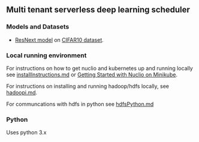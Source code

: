 ## Multi tenant serverless deep learning scheduler

### Models and Datasets
* [ResNext model](https://github.com/lfz/ResNeXt-DenseNet) on [CIFAR10 dataset](https://www.cs.toronto.edu/~kriz/cifar.html).

### Local running environment
For instructions on how to get nuclio and kubernetes up and running locally see [installInstructions.md](https://github.com/Frans-Lukas/DLScheduler/blob/main/InstallInstructions.md) or [Getting Started with Nuclio on Minikube](https://nuclio.io/docs/latest/setup/minikube/getting-started-minikube/).

For instructions on installing and running hadoop/hdfs locally, see [hadoopi.md](https://github.com/Frans-Lukas/DLScheduler/blob/main/hadoopi.md).


For communcations with hdfs in python see [hdfsPython.md](https://github.com/Frans-Lukas/DLScheduler/blob/main/hdfsPython.md)

### Python
Uses python 3.x
